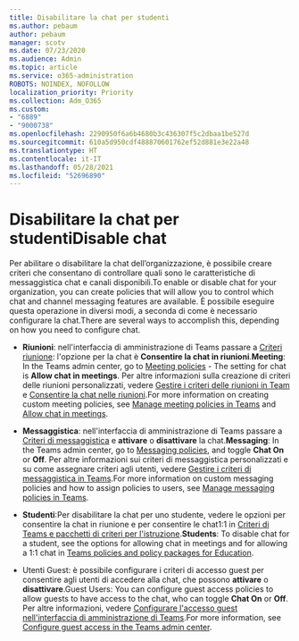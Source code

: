 ```yaml
---
title: Disabilitare la chat per studenti
ms.author: pebaum
author: pebaum
manager: scotv
ms.date: 07/23/2020
ms.audience: Admin
ms.topic: article
ms.service: o365-administration
ROBOTS: NOINDEX, NOFOLLOW
localization_priority: Priority
ms.collection: Adm_O365
ms.custom:
- "6889"
- "9000738"
ms.openlocfilehash: 2290950f6a6b4680b3c436307f5c2dbaa1be527d
ms.sourcegitcommit: 610a5d950cdf488870601762ef52d881e3e22a48
ms.translationtype: HT
ms.contentlocale: it-IT
ms.lasthandoff: 05/28/2021
ms.locfileid: "52696890"
---
```

# <a name="disable-chat"></a><span data-ttu-id="16ccd-102">Disabilitare la chat per studenti</span><span class="sxs-lookup"><span data-stu-id="16ccd-102">Disable chat</span></span>

<span data-ttu-id="16ccd-103">Per abilitare o disabilitare la chat dell’organizzazione, è possibile creare criteri che consentano di controllare quali sono le caratteristiche di messaggistica chat e canali disponibili.</span><span class="sxs-lookup"><span data-stu-id="16ccd-103">To enable or disable chat for your organization, you can create policies that will allow you to control which chat and channel messaging features are available.</span></span> <span data-ttu-id="16ccd-104">È possibile eseguire questa operazione in diversi modi, a seconda di come è necessario configurare la chat.</span><span class="sxs-lookup"><span data-stu-id="16ccd-104">There are several ways to accomplish this, depending on how you need to configure chat.</span></span>

- <span data-ttu-id="16ccd-105">**Riunioni**: nell'interfaccia di amministrazione di Teams passare a [Criteri riunione](https://admin.teams.microsoft.com/): l'opzione per la chat è **Consentire la chat in riunioni**.</span><span class="sxs-lookup"><span data-stu-id="16ccd-105">**Meeting**: In the Teams admin center, go to [Meeting policies](https://admin.teams.microsoft.com/) - The setting for chat is **Allow chat in meetings**.</span></span> <span data-ttu-id="16ccd-106">Per altre informazioni sulla creazione di criteri delle riunioni personalizzati, vedere [Gestire i criteri delle riunioni in Team](/microsoftteams/meeting-policies-in-teams) e [Consentire la chat nelle riunioni](/microsoftteams/meeting-policies-in-teams#allow-chat-in-meetings).</span><span class="sxs-lookup"><span data-stu-id="16ccd-106">For more information on creating custom meeting policies, see [Manage meeting policies in Teams](/microsoftteams/meeting-policies-in-teams) and [Allow chat in meetings](/microsoftteams/meeting-policies-in-teams#allow-chat-in-meetings).</span></span>

- <span data-ttu-id="16ccd-107">**Messaggistica**: nell'interfaccia di amministrazione di Teams passare a [Criteri di messaggistica](https://admin.teams.microsoft.com/) e **attivare** o **disattivare** la chat.</span><span class="sxs-lookup"><span data-stu-id="16ccd-107">**Messaging**: In the Teams admin center, go to [Messaging policies](https://admin.teams.microsoft.com/), and toggle **Chat On** or **Off**.</span></span> <span data-ttu-id="16ccd-108">Per altre informazioni sui criteri di messaggistica personalizzati e su come assegnare criteri agli utenti, vedere [Gestire i criteri di messaggistica in Teams](/microsoftteams/messaging-policies-in-teams).</span><span class="sxs-lookup"><span data-stu-id="16ccd-108">For more information on custom messaging policies and how to assign policies to users, see [Manage messaging policies in Teams](/microsoftteams/messaging-policies-in-teams).</span></span>

- <span data-ttu-id="16ccd-109">**Studenti**:Per disabilitare la chat per uno studente, vedere le opzioni per consentire la chat in riunione e per consentire le chat1:1 in [Criteri di Teams e pacchetti di criteri per l'istruzione](/microsoftteams/policy-packages-edu).</span><span class="sxs-lookup"><span data-stu-id="16ccd-109">**Students**: To disable chat for a student, see the options for allowing chat in meetings and for allowing a 1:1 chat in [Teams policies and policy packages for Education](/microsoftteams/policy-packages-edu).</span></span>

- <span data-ttu-id="16ccd-110">Utenti Guest: è possibile configurare i criteri di accesso guest per consentire agli utenti di accedere alla chat, che possono **attivare** o **disattivare**.</span><span class="sxs-lookup"><span data-stu-id="16ccd-110">Guest Users: You can configure guest access policies to allow guests to have access to the chat, who can toggle **Chat On** or **Off**.</span></span> <span data-ttu-id="16ccd-111">Per altre informazioni, vedere [Configurare l'accesso guest nell'interfaccia di amministrazione di Teams](/microsoftteams/set-up-guests#configure-guest-access-in-the-teams-admin-center).</span><span class="sxs-lookup"><span data-stu-id="16ccd-111">For more information, see [Configure guest access in the Teams admin center](/microsoftteams/set-up-guests#configure-guest-access-in-the-teams-admin-center).</span></span>




